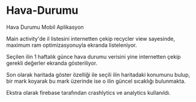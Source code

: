 # Hava-Durumu
Hava Durumu Mobil Aplikasyon

Main activity'de il listesini internetten çekip recycler view sayesinde, maximum ram optimizasyonuyla ekranda listeleniyor.

Seçilen ilin 1 haftalık günce hava durumu verisini yine internetten çekip gerekli değerler ekranda gösteriliyor.

Son olarak haritada göster özelliği ile seçili ilin haritadaki konumunu bulup, bir mark koyarak bu mark üzerinde ise o ilin güncel sıcaklığı bulunmakta.

Ekstra olarak firebase tarafından crashlytics ve analytics kullanıldı.

